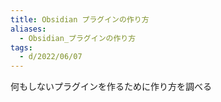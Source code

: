 ```yaml
---
title: Obsidian プラグインの作り方
aliases:
  - Obsidian_プラグインの作り方
tags:
  - d/2022/06/07
---
```


何もしないプラグインを作るために作り方を調べる
